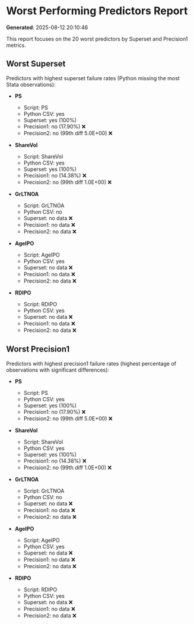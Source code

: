 # Worst Performing Predictors Report

**Generated**: 2025-08-12 20:10:46

This report focuses on the 20 worst predictors by Superset and Precision1 metrics.

## Worst Superset

Predictors with highest superset failure rates (Python missing the most Stata observations):

- **PS**
  - Script: PS
  - Python CSV: yes
  - Superset: yes (100%)
  - Precision1: no (17.90%) ❌
  - Precision2: no (99th diff 5.0E+00) ❌

- **ShareVol**
  - Script: ShareVol
  - Python CSV: yes
  - Superset: yes (100%)
  - Precision1: no (14.38%) ❌
  - Precision2: no (99th diff 1.0E+00) ❌

- **GrLTNOA**
  - Script: GrLTNOA
  - Python CSV: no
  - Superset: no data ❌
  - Precision1: no data ❌
  - Precision2: no data ❌

- **AgeIPO**
  - Script: AgeIPO
  - Python CSV: yes
  - Superset: no data ❌
  - Precision1: no data ❌
  - Precision2: no data ❌

- **RDIPO**
  - Script: RDIPO
  - Python CSV: yes
  - Superset: no data ❌
  - Precision1: no data ❌
  - Precision2: no data ❌

## Worst Precision1

Predictors with highest precision1 failure rates (highest percentage of observations with significant differences):

- **PS**
  - Script: PS
  - Python CSV: yes
  - Superset: yes (100%)
  - Precision1: no (17.90%) ❌
  - Precision2: no (99th diff 5.0E+00) ❌

- **ShareVol**
  - Script: ShareVol
  - Python CSV: yes
  - Superset: yes (100%)
  - Precision1: no (14.38%) ❌
  - Precision2: no (99th diff 1.0E+00) ❌

- **GrLTNOA**
  - Script: GrLTNOA
  - Python CSV: no
  - Superset: no data ❌
  - Precision1: no data ❌
  - Precision2: no data ❌

- **AgeIPO**
  - Script: AgeIPO
  - Python CSV: yes
  - Superset: no data ❌
  - Precision1: no data ❌
  - Precision2: no data ❌

- **RDIPO**
  - Script: RDIPO
  - Python CSV: yes
  - Superset: no data ❌
  - Precision1: no data ❌
  - Precision2: no data ❌

